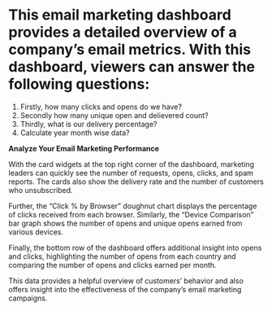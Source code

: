 # This email marketing dashboard provides a detailed overview of a company’s email metrics. With this dashboard, viewers can answer the following questions:
1. Firstly, how many clicks and opens do we have?
2. Secondly how many unique open and delievered count?
3. Thirdly, what is our delivery percentage?
4. Calculate year month wise data?

**Analyze Your Email Marketing Performance**

With the card widgets at the top right corner of the dashboard, marketing leaders can quickly see the number of requests, opens, clicks, and spam reports. The cards also show the delivery rate and the number of customers who unsubscribed.

Further, the “Click % by Browser” doughnut chart displays the percentage of clicks received from each browser. Similarly, the “Device Comparison” bar graph shows the number of opens and unique opens earned from various devices.

Finally, the bottom row of the dashboard offers additional insight into opens and clicks, highlighting the number of opens from each country and comparing the number of opens and clicks earned per month.

This data provides a helpful overview of customers’ behavior and also offers insight into the effectiveness of the company’s email marketing campaigns.

